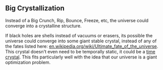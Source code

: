 ## Big Crystallization

Instead of a Big Crunch, Rip, Bounce, Freeze, etc, the universe could converge into a crystalline structure.

If black holes are shells instead of vacuums or erasers, its possible the universe could converge into some giant stable crystal, instead of any of the fates listed here: [en.wikipedia.org/wiki/Ultimate_fate_of_the_universe](https://en.wikipedia.org/wiki/Ultimate_fate_of_the_universe#Theories_about_the_end_of_the_universe). This crystal doesn't even need to be temporally static, it could be a [time crystal](https://en.wikipedia.org/wiki/Space-time_crystal). This fits particularly well with the idea that our universe is a giant optimization problem.
